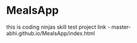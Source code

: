 # MealsApp
this is coding ninjas skill test project
link - master-abhi.github.io/MealsApp/index.html

